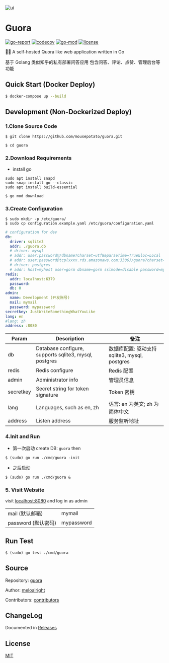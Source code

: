 ![ui](https://user-images.githubusercontent.com/11075892/90159118-80a65600-ddc2-11ea-91f4-b1afa0fe7818.png)

# Guora

[![go-report](https://goreportcard.com/badge/github.com/meloalright/guora)](https://goreportcard.com/report/github.com/meloalright/guora)
[![codecov](https://codecov.io/gh/meloalright/guora/branch/master/graph/badge.svg)](https://codecov.io/gh/meloalright/guora)
[![go-mod](https://img.shields.io/github/go-mod/go-version/meloalright/guora)](https://github.com/meloalright/guora)
[![license](https://img.shields.io/github/license/meloalright/guora)](https://opensource.org/licenses/MIT)

🖖🏻 A self-hosted Quora like web application written in Go

基于 Golang 类似知乎的私有部署问答应用 包含问答、评论、点赞、管理后台等功能

## Quick Start (Docker Deploy)

```sh
$ docker-compose up --build
```

## Development (Non-Dockerized Deploy)

### 1.Clone Source Code

```shell
$ git clone https://github.com/mousepotato/guora.git

$ cd guora
```

### 2.Download Requirements

- install go

```
sudo apt install snapd
sudo snap install go --classic
sudo apt install build-essential
```

```shell
$ go mod download
```

### 3.Create Configuration

```shell
$ sudo mkdir -p /etc/guora/
$ sudo cp configuration.example.yaml /etc/guora/configuration.yaml
```

```yaml
# configuration for dev
db:
  driver: sqlite3
  addr: ./guora.db
  # driver: mysql
  # addr: user:password@/dbname?charset=utf8&parseTime=True&loc=Local
  # addr: user:password@tcp(xxxx.rds.amazonaws.com:3306)/guora?charset=utf8&parseTime=True
  # driver: postgres
  # addr: host=myhost user=gorm dbname=gorm sslmode=disable password=mypassword
redis:
  addr: localhost:6379
  password:
  db: 0
admin:
  name: Development (开发账号)
  mail: mymail
  password: mypassword
secretkey: JustWriteSomethingWhatYouLike
lang: en
#lang: zh
address: :8080
```

| Param     | Description                                           | 备注                                          |
| --------- | ----------------------------------------------------- | --------------------------------------------- |
| db        | Database configure, supports sqlite3, mysql, postgres | 数据库配置: 驱动支持 sqlite3, mysql, postgres |
| redis     | Redis configure                                       | Redis 配置                                    |
| admin     | Administrator info                                    | 管理员信息                                    |
| secretkey | Secret string for token signature                     | Token 密钥                                    |
| lang      | Languages, such as en, zh                             | 语言: en 为英文; zh 为简体中文                |
| address   | Listen address                                        | 服务监听地址                                  |

### 4.Init and Run

- 第一次启动 create DB: `guora` then 
```shell
$ (sudo) go run ./cmd/guora -init
```
- 之后启动
```shell
$ (sudo) go run ./cmd/guora &
```

### 5. Visit Website

visit [localhost:8080](http://localhost:8080) and log in as admin

|                     |            |
| ------------------- | ---------- |
| mail (默认邮箱)     | mymail     |
| password (默认密码) | mypassword |

## Run Test

```shell
$ (sudo) go test ./cmd/guora
```

## Source

Repository: [guora](https://github.com/meloalright/guora)

Author: [meloalright](https://github.com/meloalright)

Contributors: [contributors](https://github.com/meloalright/guora/graphs/contributors)

## ChangeLog

Documented in [Releases](https://github.com/meloalright/guora/releases)

## License

[MIT](https://opensource.org/licenses/MIT)
